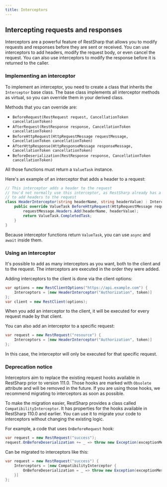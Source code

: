 ```yaml
---
title: Interceptors
---
```


## Intercepting requests and responses

Interceptors are a powerful feature of RestSharp that allows you to modify requests and responses before they are sent or received. You can use interceptors to add headers, modify the request body, or even cancel the request. You can also use interceptors to modify the response before it is returned to the caller.

### Implementing an interceptor

To implement an interceptor, you need to create a class that inherits the `Interceptor` base class. The base class implements all interceptor methods as virtual, so you can override them in your derived class.

Methods that you can override are:
- `BeforeRequest(RestRequest request, CancellationToken cancellationToken)`
- `AfterRequest(RestResponse response, CancellationToken cancellationToken)`
- `BeforeHttpRequest(HttpRequestMessage requestMessage, CancellationToken cancellationToken)`
- `AfterHttpResponse(HttpResponseMessage responseMessage, CancellationToken cancellationToken)`
- `BeforeDeserialization(RestResponse response, CancellationToken cancellationToken)`

All those functions must return a `ValueTask` instance.

Here's an example of an interceptor that adds a header to a request:

```csharp
// This interceptor adds a header to the request
// You'd not normally use this interceptor, as RestSharp already has a method 
// to add headers to the request
class HeaderInterceptor(string headerName, string headerValue) : Interceptors.Interceptor {
    public override ValueTask BeforeHttpRequest(HttpRequestMessage requestMessage, CancellationToken cancellationToken) {
        requestMessage.Headers.Add(headerName, headerValue);
        return ValueTask.CompletedTask;
    }
}
```

Because interceptor functions return `ValueTask`, you can use `async` and `await` inside them.

### Using an interceptor

It's possible to add as many interceptors as you want, both to the client and to the request. The interceptors are executed in the order they were added.

Adding interceptors to the client is done via the client options:

```csharp
var options = new RestClientOptions("https://api.example.com") {
    Interceptors = [new HeaderInterceptor("Authorization", token)]
};
var client = new RestClient(options);
```

When you add an interceptor to the client, it will be executed for every request made by that client.

You can also add an interceptor to a specific request:

```csharp
var request = new RestRequest("resource") {
    Interceptors = [new HeaderInterceptor("Authorization", token)]
};
```

In this case, the interceptor will only be executed for that specific request.

### Deprecation notice

Interceptors aim to replace the existing request hooks available in RestSharp prior to version 111.0. Those hooks are marked with `Obsolete` attribute and will be removed in the future. If you are using those hooks, we recommend migrating to interceptors as soon as possible.

To make the migration easier, RestSharp provides a class called `CompatibilityInterceptor`. It has properties for the hooks available in RestSharp 110.0 and earlier. You can use it to migrate your code to interceptors without changing the existing logic.

For example, a code that uses `OnBeforeRequest` hook:

```csharp
var request = new RestRequest("success");
request.OnBeforeDeserialization += _ => throw new Exception(exceptionMessage);
```

Can be migrated to interceptors like this:

```csharp
var request = new RestRequest("success") {
    Interceptors = [new CompatibilityInterceptor {
        OnBeforeDeserialization = _ => throw new Exception(exceptionMessage)
    }]
};
```